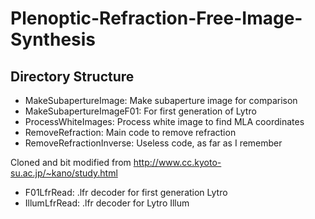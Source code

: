 # Plenoptic-Refraction-Free-Image-Synthesis

## Directory Structure
- MakeSubapertureImage: Make subaperture image for comparison
- MakeSubapertureImageF01: For first generation of Lytro
- ProcessWhiteImages: Process white image to find MLA coordinates
- RemoveRefraction: Main code to remove refraction
- RemoveRefractionInverse: Useless code, as far as I remember

Cloned and bit modified from http://www.cc.kyoto-su.ac.jp/~kano/study.html
- F01LfrRead: .lfr decoder for first generation Lytro
- IllumLfrRead: .lfr decoder for Lytro Illum
